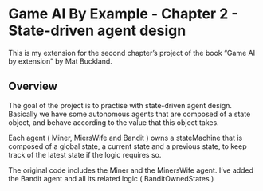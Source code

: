 # Game AI By Example - Chapter 2 - State-driven agent design

This is my extension for the second chapter’s project of the book “Game AI by extension” by Mat Buckland.

## Overview

The goal of the project is to practise with state-driven agent design. Basically we have some autonomous agents that are composed of a state object, 
and behave according to the value that this object takes.

Each agent ( Miner, MiersWife and Bandit ) owns a stateMachine that is composed of a global state, a current state and a previous state, to keep track of the 
latest state if the logic requires so.

The original code includes the Miner and the MinersWife agent. I’ve added the Bandit agent and all its related logic ( BanditOwnedStates )

